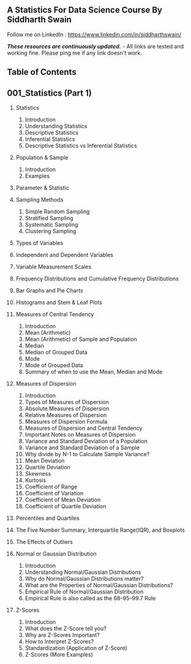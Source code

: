 ## A Statistics For Data Science Course By Siddharth Swain

Follow me on LinkedIn : https://www.linkedin.com/in/siddharthswain/

***These resources are continuously updated.*** - All links are tested and working fine. Please ping me if any link doesn't work.

## Table of Contents

## 001_Statistics (Part 1)

1. Statistics
    1. Introduction
    2. Understanding Statistics
    3. Descriptive Statistics
    4. Inferential Statistics
    5. Descriptive Statistics vs Inferential Statistics

2. Population & Sample
    1. Introduction
    2. Examples

3. Parameter & Statistic

4. Sampling Methods
    1. Simple Random Sampling
    2. Stratified Sampling
    3. Systematic Sampling
    4. Clustering Sampling

5. Types of Variables

6. Independent and Dependent Variables

7. Variable Measurement Scales

8. Frequency Distributions and Cumulative Frequency Distributions

9. Bar Graphs and Pie Charts

10. Histograms and Stem & Leaf Plots

11. Measures of Central Tendency

    1. Introduction    
    2. Mean (Arithmetic)
    3. Mean (Arithmetic) of Sample and Population
    4. Median
    5. Median of Grouped Data
    6. Mode
    7. Mode of Grouped Data
    8. Summary of when to use the Mean, Median and Mode

12. Measures of Dispersion

    1. Introduction
    2. Types of Measures of Dispersion
    3. Absolute Measures of Dispersion
    4. Relative Measures of Dispersion
    5. Measures of Dispersion Formula
    6. Measures of Dispersion and Central Tendency
    7. Important Notes on Measures of Dispersion
    8. Variance and Standard Deviation of a Population
    9. Variance and Standard Deviation of a Sample
    10. Why divide by N-1 to Calculate Sample Variance?
    11. Mean Deviation
    12. Quartile Deviation
    13. Skewness
    14. Kurtosis
    15. Coefficient of Range
    16. Coefficient of Variation
    17. Coefficient of Mean Deviation
    18. Coefficient of Quartile Deviation

13. Percentiles and Quartiles

14. The Five Number Summary, Interquartile Range(IQR), and Boxplots

15. The Effects of Outliers

16. Normal or Gaussian Distribution

    1. Introduction
    2. Understanding Normal/Gaussian Distributions
    3. Why do Normal/Gaussian Distributions matter?
    4. What are the Properties of Normal/Gaussian Distributions?
    5. Empirical Rule of Normal/Gaussian Distribution
    6. Empirical Rule is also called as the 68–95–99.7 Rule

17. Z-Scores
    
    1. Introduction
    2. What does the Z-Score tell you?
    3. Why are Z-Scores Important?
    4. How to Interpret Z-Scores?
    5. Standardization (Application of Z-Score)
    6. Z-Scores (More Examples)
